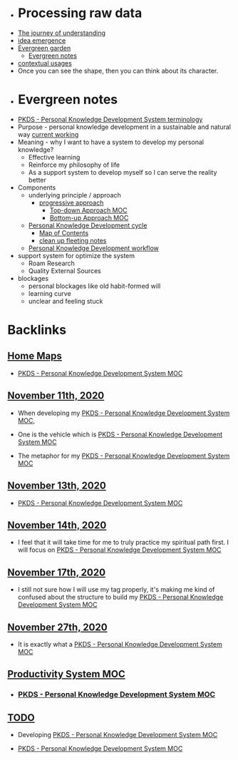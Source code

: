 - # Processing raw data
- [The journey of understanding](<The journey of understanding.md>)
- [idea emergence](<idea emergence.md>)
- [Evergreen garden](<Evergreen garden.md>)
    - [Evergreen notes](<Evergreen notes.md>)
- [contextual usages](<contextual usages.md>)
- Once you can see the shape, then you can think about its character.
- # Evergreen notes
- [PKDS - Personal Knowledge Development System terminology](<PKDS - Personal Knowledge Development System terminology.md>)
- Purpose - personal knowledge development in a sustainable and natural way [current working](<current working.md>)
- Meaning - why I want to have a system to develop my personal knowledge?
    - Effective learning
    - Reinforce my philosophy of life
    - As a support system to develop myself so I can serve the reality better
- Components
    - underlying principle / approach
        - [progressive approach](<progressive approach.md>)
            - [Top-down Approach MOC](<Top-down Approach MOC.md>)
            - [Bottom-up Approach MOC](<Bottom-up Approach MOC.md>)
    - [Personal Knowledge Development cycle](<Personal Knowledge Development cycle.md>)
        - [Map of Contents](<Map of Contents.md>)
        - [clean up fleeting notes](<clean up fleeting notes.md>)
    - [Personal Knowledge Development workflow](<Personal Knowledge Development workflow.md>)
- support system for optimize the system
    - Roam Research
    - Quality External Sources
- blockages
    - personal blockages like old habit-formed will
    - learning curve 
    - unclear and feeling stuck

# Backlinks
## [Home Maps](<Home Maps.md>)
- [PKDS - Personal Knowledge Development System MOC](<PKDS - Personal Knowledge Development System MOC.md>)

## [November 11th, 2020](<November 11th, 2020.md>)
- When developing my [PKDS - Personal Knowledge Development System MOC](<PKDS - Personal Knowledge Development System MOC.md>),

- One is the vehicle which is [PKDS - Personal Knowledge Development System MOC](<PKDS - Personal Knowledge Development System MOC.md>)

- The metaphor for my [PKDS - Personal Knowledge Development System MOC](<PKDS - Personal Knowledge Development System MOC.md>)

## [November 13th, 2020](<November 13th, 2020.md>)
- [PKDS - Personal Knowledge Development System MOC](<PKDS - Personal Knowledge Development System MOC.md>)

## [November 14th, 2020](<November 14th, 2020.md>)
- I feel that it will take time for me to truly practice my spiritual path first. I will focus on [PKDS - Personal Knowledge Development System MOC](<PKDS - Personal Knowledge Development System MOC.md>)

## [November 17th, 2020](<November 17th, 2020.md>)
- I still not sure how I will use my tag properly, it's making me kind of confused about the structure to build my [PKDS - Personal Knowledge Development System MOC](<PKDS - Personal Knowledge Development System MOC.md>)

## [November 27th, 2020](<November 27th, 2020.md>)
- It is exactly what a [PKDS - Personal Knowledge Development System MOC](<PKDS - Personal Knowledge Development System MOC.md>)

## [Productivity System MOC](<Productivity System MOC.md>)
- ### [PKDS - Personal Knowledge Development System MOC](<PKDS - Personal Knowledge Development System MOC.md>)

## [TODO](<TODO.md>)
- Developing [PKDS - Personal Knowledge Development System MOC](<PKDS - Personal Knowledge Development System MOC.md>)

- [PKDS - Personal Knowledge Development System MOC](<PKDS - Personal Knowledge Development System MOC.md>)

